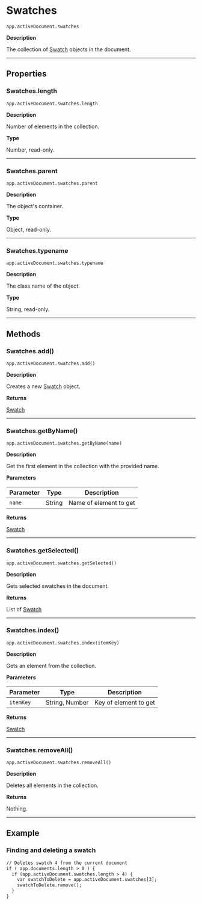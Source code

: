 # Swatches

`app.activeDocument.swatches`

**Description**

The collection of [Swatch](./Swatch.md) objects in the document.

---

## Properties

### Swatches.length

`app.activeDocument.swatches.length`

**Description**

Number of elements in the collection.

**Type**

Number, read-only.

---

### Swatches.parent

`app.activeDocument.swatches.parent`

**Description**

The object's container.

**Type**

Object, read-only.

---

### Swatches.typename

`app.activeDocument.swatches.typename`

**Description**

The class name of the object.

**Type**

String, read-only.

---

## Methods

### Swatches.add()

`app.activeDocument.swatches.add()`

**Description**

Creates a new [Swatch](./Swatch.md) object.

**Returns**

[Swatch](./Swatch.md)

---

### Swatches.getByName()

`app.activeDocument.swatches.getByName(name)`

**Description**

Get the first element in the collection with the provided name.

**Parameters**

| Parameter   | Type   | Description            |
|-------------|--------|------------------------|
| `name`      | String | Name of element to get |

**Returns**

[Swatch](./Swatch.md)

---

### Swatches.getSelected()

`app.activeDocument.swatches.getSelected()`

**Description**

Gets selected swatches in the document.

**Returns**

List of [Swatch](./Swatch.md)

---

### Swatches.index()

`app.activeDocument.swatches.index(itemKey)`

**Description**

Gets an element from the collection.

**Parameters**

| Parameter   | Type           | Description           |
|-------------|----------------|-----------------------|
| `itemKey`   | String, Number | Key of element to get |

**Returns**

[Swatch](./Swatch.md)

---

### Swatches.removeAll()

`app.activeDocument.swatches.removeAll()`

**Description**

Deletes all elements in the collection.

**Returns**

Nothing.

---

## Example

### Finding and deleting a swatch

```default
// Deletes swatch 4 from the current document
if ( app.documents.length > 0 ) {
  if (app.activeDocument.swatches.length > 4) {
    var swatchToDelete = app.activeDocument.swatches[3];
    swatchToDelete.remove();
  }
}
```
